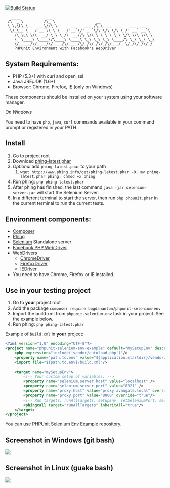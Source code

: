 [![Build Status](https://travis-ci.org/bogdananton/phpunit-selenium-env.svg?branch=master)](https://travis-ci.org/bogdananton/phpunit-selenium-env)

```
  ____            ___
 /\  _`\         /\_ \                  __
 \ \,\L\_\     __\//\ \      __    ___ /\_\  __  __    ___ ___
  \/_\__ \   /'__`\\ \ \   /'__`\/' _ `\/\ \/\ \/\ \ /' __` __`\
    /\ \L\ \/\  __/ \_\ \_/\  __//\ \/\ \ \ \ \ \_\ \/\ \/\ \/\ \
    \ `\____\ \____\/\____\ \____\ \_\ \_\ \_\ \____/\ \_\ \_\ \_\
    \/_____/\/____/\/____/\/____/\/_/\/_/\/_/\/___/  \/_/\/_/\/_/
    PHPUnit Environment with Facebook's WebDriver
```

## System Requirements:

* PHP (5.3+) with curl and open_ssl
* Java JRE/JDK (1.6+)
* Browser: Chrome, Firefox, IE (only on Windows)

These components should be installed on your system using your software manager.

*On Windows*

You need to have `php`, `java`, `curl` commands available in your command prompt or registered in your PATH.

## Install

1. Go to project root
1. Download [phing-latest.phar](http://www.phing.info/get/phing-latest.phar)
1. *Optional* add `phing-latest.phar` to your path
    1. `wget http://www.phing.info/get/phing-latest.phar -O; mv phing-latest.phar phing; chmod +x phing`
1. Run phing: `php phing-latest.phar`
1. After phing has finished, the last command `java -jar selenium-server.jar` will start the Selenium Server.
1. In a different terminal to start the server, then run `php phpunit.phar` in the current terminal to run the current tests.

## Environment components:

* [Composer](https://getcomposer.org/)
* [Phing](https://www.phing.info)
* [Selenium](http://www.seleniumhq.org) Standalone server
* [Facebook PHP WebDriver](https://github.com/facebook/php-webdriver)
* WebDrivers
   * [ChromeDriver](https://code.google.com/p/selenium/wiki/ChromeDriver)
   * [FirefoxDriver](https://code.google.com/p/selenium/wiki/FirefoxDriver)
   * [IEDriver](https://code.google.com/p/selenium/wiki/InternetExplorerDriver)
* You need to have Chrome, Firefox or IE installed.

## Use in your testing project

1. Go to **your** project root
1. Add the package `composer require bogdananton/phpunit-selenium-env`
1. Import the build.xml from `phpunit-selenium-env` task in your project. See the example below.
1. Run phing: `php phing-latest.phar`

Example of `build.xml` in **your** project:

```xml
<?xml version="1.0" encoding="UTF-8"?>
<project name="phpunit-selenium-env-example" default="mySetupEnv" description="Example of setup">
    <php expression="include('vendor/autoload.php')"/>
    <property name="path.to.env" value="${application.startdir}/vendor/bogdananton/phpunit-selenium-env" override="true"/>
    <import file="${path.to.env}/build.xml"/>
    
    <target name="mySetupEnv">
        <!-- Your custom setup of variables. -->
        <property name="selenium.server.host" value="localhost" />
        <property name="selenium.server.port" value="8321" />
        <property name="proxy.host" value="proxy.avangate.local" override="true"/>
        <property name="proxy.port" value="8080" override="true"/>
        <!-- Run targets: runAllTargets, setupEnv, setSeleniumPort, selfTest -->
        <phingcall target="runAllTargets" inheritAll="true"/>
    </target>
</project>
```

You can use [PHPUnit Selenium Env Example](https://github.com/serbanghita/phpunit-selenium-env-example) repository.

## Screenshot in Windows (git bash)

![](https://raw.githubusercontent.com/bogdananton/phpunit-selenium-env/master/screenshot-windows.gif)

## Screenshot in Linux (guake bash)

![](https://raw.githubusercontent.com/bogdananton/phpunit-selenium-env/master/screenshot-linux.png)
